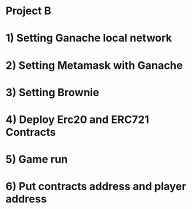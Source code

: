 # Project B
# 1) Setting Ganache local network
# 2) Setting Metamask with Ganache
# 3) Setting Brownie
# 4) Deploy Erc20 and ERC721 Contracts
# 5) Game run
# 6) Put contracts address and player address
